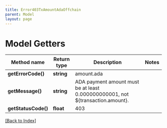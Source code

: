 ```yaml
---
title: Error403TxAmountAdaOffchain
parent: Model
layout: page
---
```


# Model Getters

Method name | Return type | Description | Notes
------------ | ------------- | ------------- | -------------
**getErrorCode()** | **string** | amount.ada |
**getMessage()** | **string** | ADA payment amount must be at least 0.000000000001, not ${transaction.amount}. |
**getStatusCode()** | **float** | 403 |

[[Back to Index]](../index.md)
